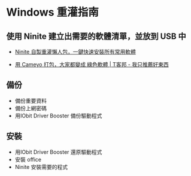 # Windows 重灌指南

## 使用 Ninite 建立出需要的軟體清單，並放到 USB 中

- [Ninite 自製重灌懶人包，一鍵快速安裝所有常用軟體](http://free.com.tw/ninite-installer/)

- [用 Cameyo 打包，大家都變成 綠色軟體 | T客邦 - 我只推薦好東西](http://www.techbang.com/posts/3600-their-own-software-to-do-the-green-with-cameyo)

## 備份
- 備份重要資料
- 備份上網密碼
- 用IObit Driver Booster 備份驅動程式

## 安裝
- 用IObit Driver Booster 還原驅動程式
- 安裝 office
- Ninite 安裝需要的程式